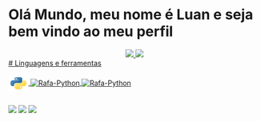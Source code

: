 # Olá Mundo, meu nome é Luan e seja bem vindo ao meu perfil
<div align="center">
  <a href="https://github.com/LuanPontes0">
  <img height="180em" src="https://github-readme-stats.vercel.app/api?username=LuanPontes0&show_icons=true&theme=dracula&include_all_commits=true&count_private=true"/>
  <img height="180em" src="https://github-readme-stats.vercel.app/api/top-langs/?username=LuanPontes0&layout=compact&langs_count=7&theme=dracula"/>
</div>
# Linguagens e ferramentas
  <div style="display: inline_block"><br>
     <img align="center" alt="Rafa-Python" height="30" width="40" src="https://raw.githubusercontent.com/devicons/devicon/master/icons/python/python-original.svg">
<img align="center" alt="Rafa-Python" height="30" width="40"img src="https://cdn.jsdelivr.net/gh/devicons/devicon/icons/java/java-original.svg" />
<img align="center" alt="Rafa-Python" height="30" width="40"img src="https://cdn.jsdelivr.net/gh/devicons/devicon/icons/vscode/vscode-original.svg" />
    </div>
  
  ##
  <div>
    <a href="https://instagram.com/luanpontes__" target="_blank"><img src="https://img.shields.io/badge/-Instagram-%23E4405F?style=for-the-badge&logo=instagram&logoColor=white" target="_blank"></a>
    <a href = "mailto:luan.avatarp@gmail.com"><img src="https://img.shields.io/badge/-Gmail-%23333?style=for-the-badge&logo=gmail&logoColor=white" target="_blank"></a>
     <a href="HTTPS://linkedin.com/in/luan-pontes-081009227 " target="_blank"><img src="https://img.shields.io/badge/-LinkedIn-%230077B5?style=for-the-badge&logo=linkedin&logoColor=white" target="_blank"></a> 
    

